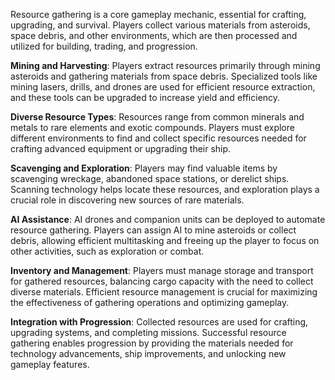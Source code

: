 Resource gathering is a core gameplay mechanic, essential for crafting, upgrading, and survival. Players collect various materials from asteroids, space debris, and other environments, which are then processed and utilized for building, trading, and progression.

**Mining and Harvesting**: Players extract resources primarily through mining asteroids and gathering materials from space debris. Specialized tools like mining lasers, drills, and drones are used for efficient resource extraction, and these tools can be upgraded to increase yield and efficiency.

**Diverse Resource Types**: Resources range from common minerals and metals to rare elements and exotic compounds. Players must explore different environments to find and collect specific resources needed for crafting advanced equipment or upgrading their ship.

**Scavenging and Exploration**: Players may find valuable items by scavenging wreckage, abandoned space stations, or derelict ships. Scanning technology helps locate these resources, and exploration plays a crucial role in discovering new sources of rare materials.

**AI Assistance**: AI drones and companion units can be deployed to automate resource gathering. Players can assign AI to mine asteroids or collect debris, allowing efficient multitasking and freeing up the player to focus on other activities, such as exploration or combat.

**Inventory and Management**: Players must manage storage and transport for gathered resources, balancing cargo capacity with the need to collect diverse materials. Efficient resource management is crucial for maximizing the effectiveness of gathering operations and optimizing gameplay.

**Integration with Progression**: Collected resources are used for crafting, upgrading systems, and completing missions. Successful resource gathering enables progression by providing the materials needed for technology advancements, ship improvements, and unlocking new gameplay features.